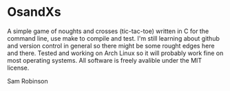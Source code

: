 # OsandXs
A simple game of noughts and crosses (tic-tac-toe) written in C for the command line, use make to compile and test. I'm still learning about github and version control in general so there might be some rought edges here and there. Tested and working on Arch Linux so it will probably work fine on most operating systems. All software is freely avalible under the MIT license.

Sam Robinson
